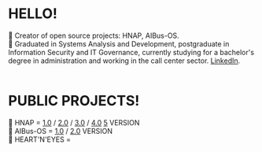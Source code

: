 # HELLO! 
🧿 Creator of open source projects: HNAP, AIBus-OS. <br>
🧿 Graduated in Systems Analysis and Development, postgraduate in Information Security and IT Governance, currently studying for a bachelor's degree in administration and working in the call center sector. [LinkedIn](https://www.linkedin.com/in/samuelcavalcanticosta/).<br>
<br>

# PUBLIC PROJECTS!
🧿 HNAP = [1.0](https://github.com/SamuelCavalcantiCosta/Not-Here---Anti-Pentest-1.0) / [2.0](https://github.com/SamuelCavalcantiCosta/HERE-NOT-ANTI-PENTEST-2.0) / [3.0](https://github.com/SamuelCavalcantiCosta/HERE-NOT-ANTI-PENTEST-3.0) / [4.0](https://github.com/SamuelCavalcantiCosta/HERE-NOT-ANTI-PENTEST-4.0-HNAP-4.0-) [5](https://github.com/SamuelCavalcantiCosta/HERE-NOT-ANTI-PENTEST-5.0) VERSION <br>
🧿 AIBus-OS = [1.0](https://github.com/SamuelCavalcantiCosta/AIBus-OS-1.0) / [2.0](https://github.com/SamuelCavalcantiCosta/AIBus-OS-2.0) VERSION <br>
🧿 HEART'N'EYES = <br>
